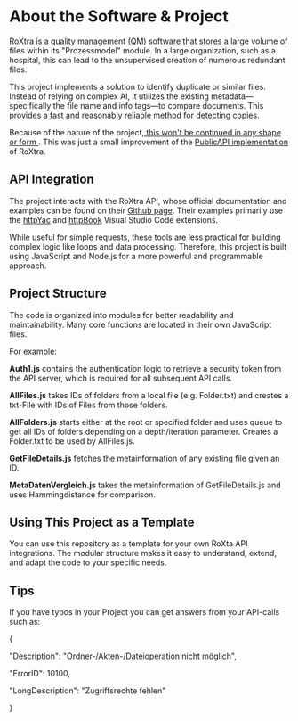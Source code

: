 # About the Software & Project
RoXtra is a quality management (QM) software that stores a large volume of files within its "Prozessmodel" module. In a large organization, such as a hospital, this can lead to the unsupervised creation of numerous redundant files.

This project implements a solution to identify duplicate or similar files. Instead of relying on complex AI, it utilizes the existing metadata—specifically the file name and info tags—to compare documents. This provides a fast and reasonably reliable method for detecting copies.

Because of the nature of the project,<ins> this won't be continued in any shape or form </ins>. This was just a small improvement of the [PublicAPI implementation](https://github.com/roXtra/PublicAPI) of RoXtra.

## API Integration
The project interacts with the RoXtra API, whose official documentation and examples can be found on their [Github page](https://github.com/roXtra/PublicAPI). Their examples primarily use the [httpYac](https://marketplace.visualstudio.com/items?itemName=anweber.vscode-httpyac) and [httpBook](https://marketplace.visualstudio.com/items?itemName=anweber.httpbook) Visual Studio Code extensions.

While useful for simple requests, these tools are less practical for building complex logic like loops and data processing. Therefore, this project is built using JavaScript and Node.js for a more powerful and programmable approach.

## Project Structure
The code is organized into modules for better readability and maintainability. Many core functions are located in their own JavaScript files.

For example:

**Auth1.js** contains the authentication logic to retrieve a security token from the API server, which is required for all subsequent API calls.

**AllFiles.js** takes IDs of folders from a local file (e.g. Folder.txt) and creates a txt-File with IDs of Files from those folders.

**AllFolders.js** starts either at the root or specified folder and uses queue to get all IDs of folders depending on a depth/iteration parameter. Creates a Folder.txt to be used by AllFiles.js.

**GetFileDetails.js** fetches the metainformation of any existing file given an ID. 

**MetaDatenVergleich.js** takes the metainformation of GetFileDetails.js and uses Hammingdistance for comparison.

## Using This Project as a Template
You can use this repository as a template for your own RoXta API integrations. The modular structure makes it easy to understand, extend, and adapt the code to your specific needs.

## Tips
If you have typos in your Project you can get answers from your API-calls such as:

{

  "Description": "Ordner-/Akten-/Dateioperation nicht möglich",
  
  "ErrorID": 10100,
  
  "LongDescription": "Zugriffsrechte fehlen"
  
}
